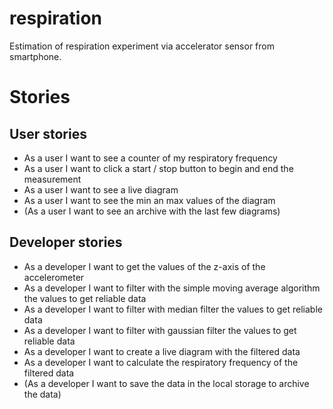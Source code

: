 respiration
===========

Estimation of respiration experiment via accelerator sensor from smartphone.


# Stories

## User stories
- As a user I want to see a counter of my respiratory frequency
- As a user I want to click a start / stop button to begin and end the measurement
- As a user I want to see a live diagram
- As a user I want to see the min an max values of the diagram
- (As a user I want to see an archive with the last few diagrams)

## Developer stories
- As a developer I want to get the values of the z-axis of the accelerometer
- As a developer I want to filter with the simple moving average algorithm the values to get reliable data
- As a developer I want to filter with median filter the values to get reliable data
- As a developer I want to filter with gaussian filter the values to get reliable data
- As a developer I want to create a live diagram with the filtered data
- As a developer I want to calculate the respiratory frequency of the filtered data
- (As a developer I want to save the data in the local storage to archive the data)
